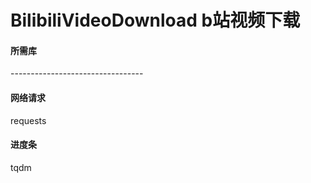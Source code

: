 # BilibiliVideoDownload   b站视频下载

<h4>所需库</h4>
---------------------------------
<h4>网络请求</h4>
requests
<h4>进度条</h4>
tqdm

